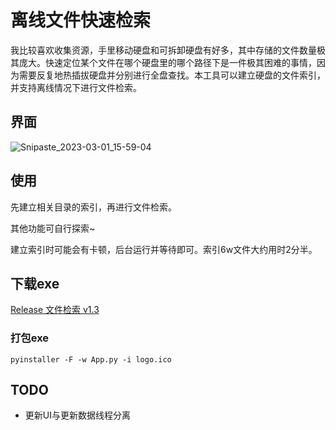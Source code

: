 # 离线文件快速检索

我比较喜欢收集资源，手里移动硬盘和可拆卸硬盘有好多，其中存储的文件数量极其庞大。快速定位某个文件在哪个硬盘里的哪个路径下是一件极其困难的事情，因为需要反复地热插拔硬盘并分别进行全盘查找。本工具可以建立硬盘的文件索引，并支持离线情况下进行文件检索。

## 界面

![Snipaste_2023-03-01_15-59-04](http://image.iyzyi.com/img/202303011559044.jpg)

## 使用

先建立相关目录的索引，再进行文件检索。

其他功能可自行探索~

建立索引时可能会有卡顿，后台运行并等待即可。索引6w文件大约用时2分半。

## 下载exe

[Release 文件检索 v1.3](https://github.com/iyzyi/IndexFiles/releases/tag/v1.3)

### 打包exe

`pyinstaller -F -w App.py -i logo.ico`

## TODO

* 更新UI与更新数据线程分离